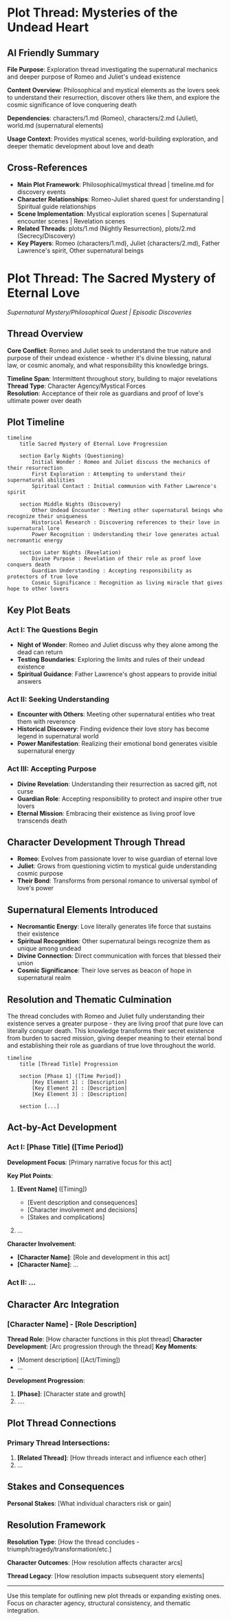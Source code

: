 # Plot Thread: Mysteries of the Undead Heart

## AI Friendly Summary
**File Purpose**: Exploration thread investigating the supernatural mechanics and deeper purpose of Romeo and Juliet's undead existence

**Content Overview**: Philosophical and mystical elements as the lovers seek to understand their resurrection, discover others like them, and explore the cosmic significance of love conquering death

**Dependencies**: characters/1.md (Romeo), characters/2.md (Juliet), world.md (supernatural elements)

**Usage Context**: Provides mystical scenes, world-building exploration, and deeper thematic development about love and death

## Cross-References
- **Main Plot Framework**: Philosophical/mystical thread | timeline.md for discovery events
- **Character Relationships**: Romeo-Juliet shared quest for understanding | Spiritual guide relationships
- **Scene Implementation**: Mystical exploration scenes | Supernatural encounter scenes | Revelation scenes
- **Related Threads**: plots/1.md (Nightly Resurrection), plots/2.md (Secrecy/Discovery)
- **Key Players**: Romeo (characters/1.md), Juliet (characters/2.md), Father Lawrence's spirit, Other supernatural beings

# Plot Thread: The Sacred Mystery of Eternal Love
*Supernatural Mystery/Philosophical Quest | Episodic Discoveries*

## Thread Overview
**Core Conflict**: Romeo and Juliet seek to understand the true nature and purpose of their undead existence - whether it's divine blessing, natural law, or cosmic anomaly, and what responsibility this knowledge brings.

**Timeline Span**: Intermittent throughout story, building to major revelations
**Thread Type**: Character Agency/Mystical Forces  
**Resolution**: Acceptance of their role as guardians and proof of love's ultimate power over death

## Plot Timeline

```mermaid
timeline
    title Sacred Mystery of Eternal Love Progression
    
    section Early Nights (Questioning)
        Initial Wonder : Romeo and Juliet discuss the mechanics of their resurrection
        First Exploration : Attempting to understand their supernatural abilities
        Spiritual Contact : Initial communion with Father Lawrence's spirit
        
    section Middle Nights (Discovery)
        Other Undead Encounter : Meeting other supernatural beings who recognize their uniqueness
        Historical Research : Discovering references to their love in supernatural lore
        Power Recognition : Understanding their love generates actual necromantic energy
        
    section Later Nights (Revelation)
        Divine Purpose : Revelation of their role as proof love conquers death
        Guardian Understanding : Accepting responsibility as protectors of true love
        Cosmic Significance : Recognition as living miracle that gives hope to other lovers
```

## Key Plot Beats

### Act I: The Questions Begin
- **Night of Wonder**: Romeo and Juliet discuss why they alone among the dead can return
- **Testing Boundaries**: Exploring the limits and rules of their undead existence
- **Spiritual Guidance**: Father Lawrence's ghost appears to provide initial answers

### Act II: Seeking Understanding  
- **Encounter with Others**: Meeting other supernatural entities who treat them with reverence
- **Historical Discovery**: Finding evidence their love story has become legend in supernatural world
- **Power Manifestation**: Realizing their emotional bond generates visible supernatural energy

### Act III: Accepting Purpose
- **Divine Revelation**: Understanding their resurrection as sacred gift, not curse
- **Guardian Role**: Accepting responsibility to protect and inspire other true lovers
- **Eternal Mission**: Embracing their existence as living proof love transcends death

## Character Development Through Thread
- **Romeo**: Evolves from passionate lover to wise guardian of eternal love
- **Juliet**: Grows from questioning victim to mystical guide understanding cosmic purpose
- **Their Bond**: Transforms from personal romance to universal symbol of love's power

## Supernatural Elements Introduced
- **Necromantic Energy**: Love literally generates life force that sustains their existence
- **Spiritual Recognition**: Other supernatural beings recognize them as unique among undead
- **Divine Connection**: Direct communication with forces that blessed their union
- **Cosmic Significance**: Their love serves as beacon of hope in supernatural realm

## Resolution and Thematic Culmination
The thread concludes with Romeo and Juliet fully understanding their existence serves a greater purpose - they are living proof that pure love can literally conquer death. This knowledge transforms their secret existence from burden to sacred mission, giving deeper meaning to their eternal bond and establishing their role as guardians of true love throughout the world.

```mermaid
timeline
    title [Thread Title] Progression
    
    section [Phase 1] ([Time Period])
        [Key Element 1] : [Description]
        [Key Element 2] : [Description]
        [Key Element 3] : [Description]
        
    section [...] 
```

## Act-by-Act Development

### Act I: [Phase Title] ([Time Period])
**Development Focus**: [Primary narrative focus for this act]

**Key Plot Points**:
1. **[Event Name]** ([Timing])
   - [Event description and consequences]
   - [Character involvement and decisions]
   - [Stakes and complications]

2. ...

**Character Involvement**:
- **[Character Name]**: [Role and development in this act]
- **[Character Name]**: ...

### Act II: ... 

## Character Arc Integration

### [Character Name] - [Role Description]
**Thread Role**: [How character functions in this plot thread]
**Character Development**: [Arc progression through the thread]
**Key Moments**:
- [Moment description] ([Act/Timing])
- ...

**Development Progression**:
1. **[Phase]**: [Character state and growth]
2. ....

## Plot Thread Connections

### Primary Thread Intersections:
1. **[Related Thread]**: [How threads interact and influence each other]
2. ...

## Stakes and Consequences

**Personal Stakes**: [What individual characters risk or gain]

## Resolution Framework

**Resolution Type**: [How the thread concludes - triumph/tragedy/transformation/etc.]

**Character Outcomes**: [How resolution affects character arcs]

**Thread Legacy**: [How resolution impacts subsequent story elements]

---
Use this template for outlining new plot threads or expanding existing ones. Focus on character agency, structural consistency, and thematic integration.
